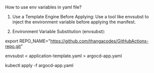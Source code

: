 How to use env variables in yaml file?

1. Use a Template Engine Before Applying:
  Use a tool like envsubst to inject the environment variable before applying the manifest.

2. Environment Variable Substitution (envsubst):

  export REPO_NAME="https://github.com/thangacodes/GitHubActions-repo.git"

  envsubst < application-template.yaml > argocd-app.yaml

  kubectl apply -f argocd-app.yaml
